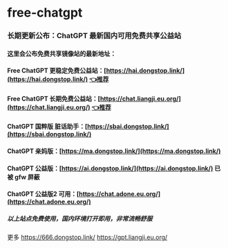 # free-chatgpt
### 长期更新公布：ChatGPT 最新国内可用免费共享公益站
#### 这里会公布免费共享镜像站的最新地址：
#### Free ChatGPT 更稳定免费公益站：[https://hai.dongstop.link/](https://hai.dongstop.link/) [👈推荐](https://cc.adone.eu.org/)
#### Free ChatGPT 长期免费公益站：[https://chat.liangji.eu.org/](https://chat.liangji.eu.org/) [👈推荐](https://hai.dongstop.link/)
#### ChatGPT 国粹版 脏话助手：[https://sbai.dongstop.link/](https://sbai.dongstop.link/)
#### ChatGPT 亲妈版：[https://ma.dongstop.link/](https://ma.dongstop.link/)
#### ChatGPT 公益版：[https://ai.dongstop.link/](https://ai.dongstop.link/) 已被 gfw 屏蔽
#### ChatGPT 公益版2 可用：[https://chat.adone.eu.org/](https://chat.adone.eu.org/) 
##### 以上站点免费使用，国内环境打开即用，非常流畅舒服

更多 https://666.dongstop.link/
https://gpt.liangji.eu.org/ 
